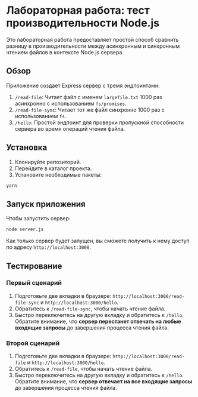 # Лабораторная работа: тест производительности Node.js

Это лабораторная работа предоставляет простой способ сравнить разницу в производительности между асинхронным и синхронным чтением файлов в контексте Node.js сервера.

## Обзор

Приложение создает Express сервер с тремя эндпоинтами:

1. `/read-file`: Читает файл с именем `largefile.txt` 1000 раз асинхронно с использованием `fs/promises`.
2. `/read-file-sync`: Читает тот же файл синхронно 1000 раз с использованием `fs`.
3. `/hello`: Простой эндпоинт для проверки пропускной способности сервера во время операций чтения файла.

## Установка


1. Клонируйте репозиторий.
2. Перейдите в каталог проекта.
3. Установите необходимые пакеты:

```bash
yarn
```

## Запуск приложения

Чтобы запустить сервер:

```bash
node server.js
```

Как только сервер будет запущен, вы сможете получить к нему доступ по адресу `http://localhost:3000`.

## Тестирование

### Первый сценарий
1. Подготовьте две вкладки в браузере: `http://localhost:3000/read-file-sync` и `http://localhost:3000/hello`.
2. Обратитесь к `/read-file-sync`, чтобы начать чтение файла.
3. Быстро переключитесь на другую вкладку и обратитесь к `/hello`. Обратите внимание, что ****cервер** **перестанет отвечать** на любые входящие запросы** до завершения процесса чтения файла.

### Второй сценарий
1. Подготовьте две вкладки в браузере: `http://localhost:3000/read-file` и `http://localhost:3000/hello`.
2. Обратитесь к `/read-file`, чтобы начать чтение файла.
3. Быстро переключитесь на другую вкладку и обратитесь к `/hello`. Обратите внимание, что **cервер отвечает на все входящие запросы** до завершения процесса чтения файла.

